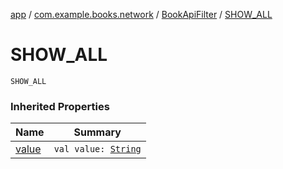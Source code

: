 [app](../../index.md) / [com.example.books.network](../index.md) / [BookApiFilter](index.md) / [SHOW_ALL](./-s-h-o-w_-a-l-l.md)

# SHOW_ALL

`SHOW_ALL`

### Inherited Properties

| Name | Summary |
|---|---|
| [value](value.md) | `val value: `[`String`](https://kotlinlang.org/api/latest/jvm/stdlib/kotlin/-string/index.html) |
